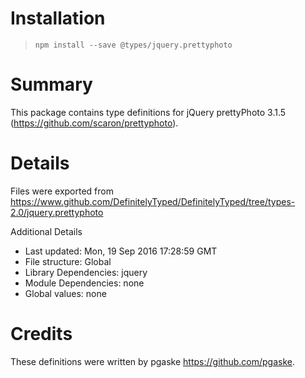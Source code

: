 # Installation
> `npm install --save @types/jquery.prettyphoto`

# Summary
This package contains type definitions for jQuery prettyPhoto 3.1.5 (https://github.com/scaron/prettyphoto).

# Details
Files were exported from https://www.github.com/DefinitelyTyped/DefinitelyTyped/tree/types-2.0/jquery.prettyphoto

Additional Details
 * Last updated: Mon, 19 Sep 2016 17:28:59 GMT
 * File structure: Global
 * Library Dependencies: jquery
 * Module Dependencies: none
 * Global values: none

# Credits
These definitions were written by pgaske <https://github.com/pgaske>.
